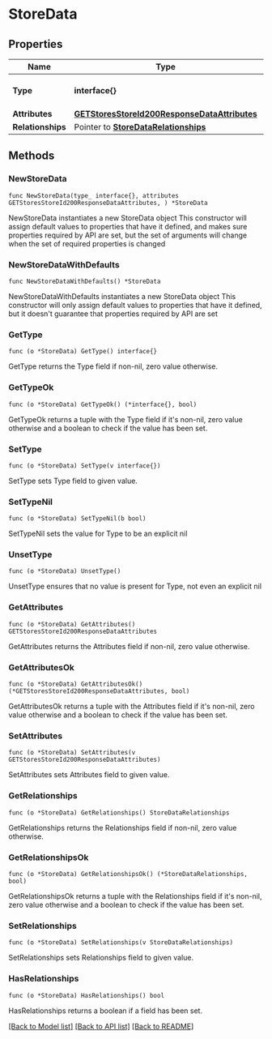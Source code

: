 # StoreData

## Properties

Name | Type | Description | Notes
------------ | ------------- | ------------- | -------------
**Type** | **interface{}** | The resource&#39;s type | 
**Attributes** | [**GETStoresStoreId200ResponseDataAttributes**](GETStoresStoreId200ResponseDataAttributes.md) |  | 
**Relationships** | Pointer to [**StoreDataRelationships**](StoreDataRelationships.md) |  | [optional] 

## Methods

### NewStoreData

`func NewStoreData(type_ interface{}, attributes GETStoresStoreId200ResponseDataAttributes, ) *StoreData`

NewStoreData instantiates a new StoreData object
This constructor will assign default values to properties that have it defined,
and makes sure properties required by API are set, but the set of arguments
will change when the set of required properties is changed

### NewStoreDataWithDefaults

`func NewStoreDataWithDefaults() *StoreData`

NewStoreDataWithDefaults instantiates a new StoreData object
This constructor will only assign default values to properties that have it defined,
but it doesn't guarantee that properties required by API are set

### GetType

`func (o *StoreData) GetType() interface{}`

GetType returns the Type field if non-nil, zero value otherwise.

### GetTypeOk

`func (o *StoreData) GetTypeOk() (*interface{}, bool)`

GetTypeOk returns a tuple with the Type field if it's non-nil, zero value otherwise
and a boolean to check if the value has been set.

### SetType

`func (o *StoreData) SetType(v interface{})`

SetType sets Type field to given value.


### SetTypeNil

`func (o *StoreData) SetTypeNil(b bool)`

 SetTypeNil sets the value for Type to be an explicit nil

### UnsetType
`func (o *StoreData) UnsetType()`

UnsetType ensures that no value is present for Type, not even an explicit nil
### GetAttributes

`func (o *StoreData) GetAttributes() GETStoresStoreId200ResponseDataAttributes`

GetAttributes returns the Attributes field if non-nil, zero value otherwise.

### GetAttributesOk

`func (o *StoreData) GetAttributesOk() (*GETStoresStoreId200ResponseDataAttributes, bool)`

GetAttributesOk returns a tuple with the Attributes field if it's non-nil, zero value otherwise
and a boolean to check if the value has been set.

### SetAttributes

`func (o *StoreData) SetAttributes(v GETStoresStoreId200ResponseDataAttributes)`

SetAttributes sets Attributes field to given value.


### GetRelationships

`func (o *StoreData) GetRelationships() StoreDataRelationships`

GetRelationships returns the Relationships field if non-nil, zero value otherwise.

### GetRelationshipsOk

`func (o *StoreData) GetRelationshipsOk() (*StoreDataRelationships, bool)`

GetRelationshipsOk returns a tuple with the Relationships field if it's non-nil, zero value otherwise
and a boolean to check if the value has been set.

### SetRelationships

`func (o *StoreData) SetRelationships(v StoreDataRelationships)`

SetRelationships sets Relationships field to given value.

### HasRelationships

`func (o *StoreData) HasRelationships() bool`

HasRelationships returns a boolean if a field has been set.


[[Back to Model list]](../README.md#documentation-for-models) [[Back to API list]](../README.md#documentation-for-api-endpoints) [[Back to README]](../README.md)


